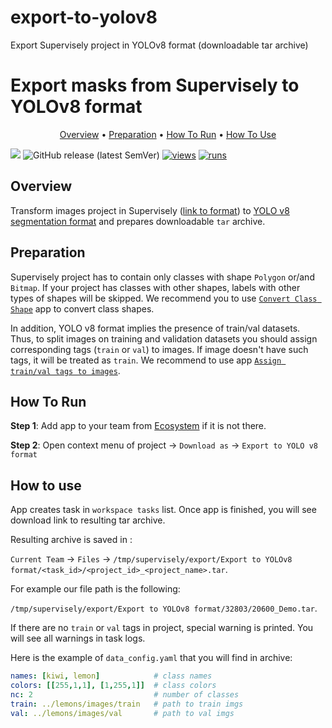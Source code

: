 # export-to-yolov8
Export Supervisely project in YOLOv8 format (downloadable tar archive)

<!-- <div align="center" markdown>
<img src="https://user-images.githubusercontent.com/106374579/183683758-89476d80-de3f-424f-9bfa-f1562703a168.png"/> -->

# Export masks from Supervisely to YOLOv8 format


<p align="center">
  <a href="#Overview">Overview</a> •
  <a href="#Preparation">Preparation</a> •
  <a href="#How-To-Run">How To Run</a> •
  <a href="#How-To-Use">How To Use</a>
</p>

[![](https://img.shields.io/badge/slack-chat-green.svg?logo=slack)](https://supervise.ly/slack)
![GitHub release (latest SemVer)](https://img.shields.io/github/v/release/supervisely-ecosystem/export-to-yolov8)
[![views](https://app.supervise.ly/img/badges/views/supervisely-ecosystem/export-to-yolov8.png)](https://supervise.ly)
[![runs](https://app.supervise.ly/img/badges/runs/supervisely-ecosystem/export-to-yolov8.png)](https://supervise.ly)

</div>

## Overview

Transform images project in Supervisely ([link to format](https://docs.supervise.ly/data-organization/00_ann_format_navi)) to [YOLO v8 segmentation format](https://docs.ultralytics.com/tasks/segment/#dataset-format) and prepares downloadable `tar` archive.


## Preparation

Supervisely project has to contain only classes with shape `Polygon` or/and `Bitmap`. If your project has classes with other shapes, labels with other types of shapes will be skipped. We recommend you to use [`Convert Class Shape`](https://ecosystem.supervise.ly/apps/convert-class-shape) app to convert class shapes. 

In addition, YOLO v8 format implies the presence of train/val datasets. Thus, to split images on training and validation datasets you should assign  corresponding tags (`train` or `val`) to images. If image doesn't have such tags, it will be treated as `train`. We recommend to use app [`Assign train/val tags to images`](https://ecosystem.supervise.ly/apps/tag-train-val-test). 


## How To Run 
**Step 1**: Add app to your team from [Ecosystem](https://ecosystem.supervise.ly/apps/export-to-yolov8) if it is not there.

**Step 2**: Open context menu of project -> `Download as` -> `Export to YOLO v8 format` 

<!-- <img src="https://i.imgur.com/bOUC5WH.png" width="600px"/> -->


## How to use

App creates task in `workspace tasks` list. Once app is finished, you will see download link to resulting tar archive. 

<!-- <img src="https://i.imgur.com/kXnmshv.png"/> -->

Resulting archive is saved in : 

`Current Team` -> `Files` -> `/tmp/supervisely/export/Export to YOLOv8 format/<task_id>/<project_id>_<project_name>.tar`. 

For example our file path is the following: 

`/tmp/supervisely/export/Export to YOLOv8 format/32803/20600_Demo.tar`.

<!-- <img src="https://i.imgur.com/hGrAyY0.png"/> -->

If there are no `train` or `val` tags in project, special warning is printed. You will see all warnings in task logs.

<!-- <img src="https://i.imgur.com/O5tshZQ.png"/> -->


Here is the example of `data_config.yaml` that you will find in archive:


```yaml
names: [kiwi, lemon]            # class names
colors: [[255,1,1], [1,255,1]]  # class colors
nc: 2                           # number of classes
train: ../lemons/images/train   # path to train imgs
val: ../lemons/images/val       # path to val imgs
```